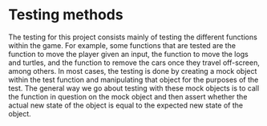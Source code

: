 # Testing methods
The testing for this project consists mainly of testing the different functions within 
the game. For example, some functions that are tested are the function to move the player
given an input, the function to move the logs and turtles, and the function to remove the cars
once they travel off-screen, among others. In most cases, the testing is done by creating a
mock object within the test function and manipulating that object for the purposes of the test.
The general way we go about testing with these mock objects is to call the function in question
on the mock object and then assert whether the actual new state of the object is equal to the
expected new state of the object. 